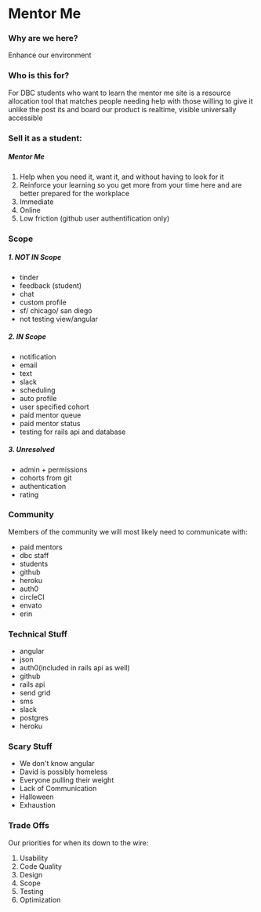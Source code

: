 # Mentor Me

###  Why are we here?
Enhance our environment

### Who is this for?
For DBC students who want to learn the mentor me site is a resource allocation tool that matches people needing help with those willing to give it unlike the post its and board our product is realtime, visible universally accessible

### Sell it as a student:

##### Mentor Me

1. Help when you need it, want it, and without having to look for it
2. Reinforce your learning so you get more from your time here and are better prepared for the workplace
3. Immediate
4. Online
5. Low friction (github user authentification only)

### Scope
##### 1. NOT IN Scope

- tinder
- feedback (student)
- chat
- custom profile
- sf/ chicago/ san diego
- not testing view/angular

##### 2. IN Scope

- notification 
- email
- text 
- slack
- scheduling
- auto profile
- user specified cohort
- paid mentor queue
- paid mentor status
- testing for rails api and database

##### 3. Unresolved

- admin + permissions
- cohorts from git
- authentication
- rating

### Community
Members of the community we will most likely need to communicate with:

- paid mentors
- dbc staff
- students
- github
- heroku
- auth0
- circleCI
- envato
- erin

### Technical Stuff

- angular 
- json 
- auth0(included in rails api as well) 
- github
- rails api 
- send grid 
- sms
- slack
- postgres
- heroku

### Scary Stuff

- We don't know angular
- David is possibly homeless
- Everyone pulling their weight
- Lack of Communication
- Halloween
- Exhaustion

### Trade Offs

Our priorities for when its down to the wire:

1. Usability
2. Code Quality
3. Design
4. Scope
5. Testing
6. Optimization
